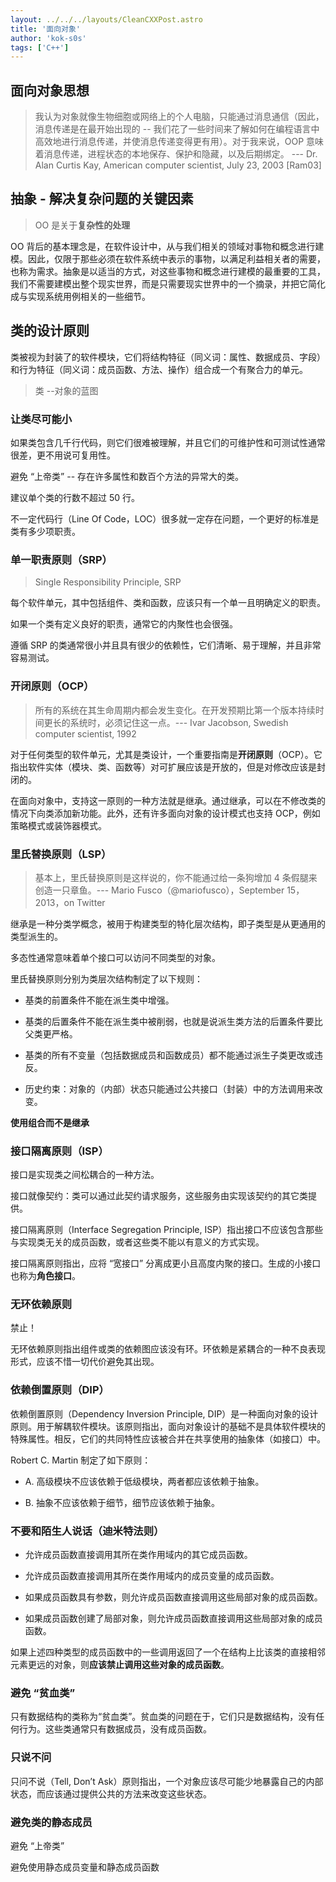```yaml
---
layout: ../../../layouts/CleanCXXPost.astro
title: '面向对象'
author: 'kok-s0s'
tags: ['C++']
---
```


## 面向对象思想

> 我认为对象就像生物细胞或网络上的个人电脑，只能通过消息通信（因此，消息传递是在最开始出现的 -- 我们花了一些时间来了解如何在编程语言中高效地进行消息传递，并使消息传递变得更有用）。对于我来说，OOP 意味着消息传递，进程状态的本地保存、保护和隐藏，以及后期绑定。 --- Dr. Alan Curtis Kay, American computer scientist, July 23, 2003 [Ram03]

## 抽象 - 解决复杂问题的关键因素

> OO 是关于**复杂性的处理**

OO 背后的基本理念是，在软件设计中，从与我们相关的领域对事物和概念进行建模。因此，仅限于那些必须在软件系统中表示的事物，以满足利益相关者的需要，也称为需求。抽象是以适当的方式，对这些事物和概念进行建模的最重要的工具，我们不需要建模出整个现实世界，而是只需要现实世界中的一个摘录，并把它简化成与实现系统用例相关的一些细节。

## 类的设计原则

类被视为封装了的软件模块，它们将结构特征（同义词：属性、数据成员、字段）和行为特征（同义词：成员函数、方法、操作）组合成一个有聚合力的单元。

> 类 --对象的蓝图

### 让类尽可能小

如果类包含几千行代码，则它们很难被理解，并且它们的可维护性和可测试性通常很差，更不用说可复用性。

避免 “上帝类” -- 存在许多属性和数百个方法的异常大的类。

建议单个类的行数不超过 50 行。

不一定代码行（Line Of Code，LOC）很多就一定存在问题，一个更好的标准是类有多少项职责。

### 单一职责原则（SRP）

> Single Responsibility Principle, SRP

每个软件单元，其中包括组件、类和函数，应该只有一个单一且明确定义的职责。

如果一个类有定义良好的职责，通常它的内聚性也会很强。

遵循 SRP 的类通常很小并且具有很少的依赖性，它们清晰、易于理解，并且非常容易测试。

### 开闭原则（OCP）

> 所有的系统在其生命周期内都会发生变化。在开发预期比第一个版本持续时间更长的系统时，必须记住这一点。--- Ivar Jacobson, Swedish computer scientist, 1992

对于任何类型的软件单元，尤其是类设计，一个重要指南是**开闭原则**（OCP）。它指出软件实体（模块、类、函数等）对可扩展应该是开放的，但是对修改应该是封闭的。

在面向对象中，支持这一原则的一种方法就是继承。通过继承，可以在不修改类的情况下向类添加新功能。此外，还有许多面向对象的设计模式也支持 OCP，例如策略模式或装饰器模式。

### 里氏替换原则（LSP）

> 基本上，里氏替换原则是这样说的，你不能通过给一条狗增加 4 条假腿来创造一只章鱼。--- Mario Fusco（@mariofusco），September 15，2013，on Twitter

继承是一种分类学概念，被用于构建类型的特化层次结构，即子类型是从更通用的类型派生的。

多态性通常意味着单个接口可以访问不同类型的对象。

里氏替换原则分别为类层次结构制定了以下规则：

- 基类的前置条件不能在派生类中增强。

- 基类的后置条件不能在派生类中被削弱，也就是说派生类方法的后置条件要比父类更严格。

- 基类的所有不变量（包括数据成员和函数成员）都不能通过派生子类更改或违反。

- 历史约束：对象的（内部）状态只能通过公共接口（封装）中的方法调用来改变。

**使用组合而不是继承**

### 接口隔离原则（ISP）

接口是实现类之间松耦合的一种方法。

接口就像契约：类可以通过此契约请求服务，这些服务由实现该契约的其它类提供。

接口隔离原则（Interface Segregation Principle, ISP）指出接口不应该包含那些与实现类无关的成员函数，或者这些类不能以有意义的方式实现。

接口隔离原则指出，应将 “宽接口” 分离成更小且高度内聚的接口。生成的小接口也称为**角色接口**。

### 无环依赖原则

禁止！

无环依赖原则指出组件或类的依赖图应该没有环。环依赖是紧耦合的一种不良表现形式，应该不惜一切代价避免其出现。

### 依赖倒置原则（DIP）

依赖倒置原则（Dependency Inversion Principle, DIP）是一种面向对象的设计原则。用于解耦软件模块。该原则指出，面向对象设计的基础不是具体软件模块的特殊属性。相反，它们的共同特性应该被合并在共享使用的抽象体（如接口）中。

Robert C. Martin 制定了如下原则：

- A. 高级模块不应该依赖于低级模块，两者都应该依赖于抽象。

- B. 抽象不应该依赖于细节，细节应该依赖于抽象。

### 不要和陌生人说话（迪米特法则）

- 允许成员函数直接调用其所在类作用域内的其它成员函数。

- 允许成员函数直接调用其所在类作用域内的成员变量的成员函数。

- 如果成员函数具有参数，则允许成员函数直接调用这些局部对象的成员函数。

- 如果成员函数创建了局部对象，则允许成员函数直接调用这些局部对象的成员函数。

如果上述四种类型的成员函数中的一些调用返回了一个在结构上比该类的直接相邻元素更远的对象，则**应该禁止调用这些对象的成员函数**。

### 避免 “贫血类”

只有数据结构的类称为“贫血类”。贫血类的问题在于，它们只是数据结构，没有任何行为。这些类通常只有数据成员，没有成员函数。

### 只说不问

只问不说（Tell, Don’t Ask）原则指出，一个对象应该尽可能少地暴露自己的内部状态，而应该通过提供公共的方法来改变这些状态。

### 避免类的静态成员

避免 “上帝类”

避免使用静态成员变量和静态成员函数
